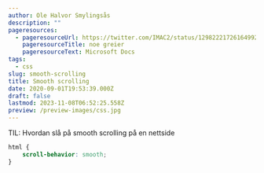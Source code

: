 ```yaml
---
author: Ole Halvor Smylingsås
description: ""
pageresources:
  - pageresourceUrl: https://twitter.com/IMAC2/status/1298222172616499200
    pageresourceTitle: noe greier
    pageresourceText: Microsoft Docs
tags:
  - css
slug: smooth-scrolling
title: Smooth scrolling
date: 2020-09-01T19:53:39.000Z
draft: false
lastmod: 2023-11-08T06:52:25.558Z
preview: /preview-images/css.jpg
---
```


TIL: Hvordan slå på smooth scrolling på en nettside
<!--more-->

```css
html {
    scroll-behavior: smooth;
}
```
